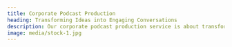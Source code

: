 ```yaml
---
title: Corporate Podcast Production
heading: Transforming Ideas into Engaging Conversations
description: Our corporate podcast production service is about transforming ideas into engaging dialogues that build audience loyalty. We believe that podcasting is a powerful tool for engaging your audience in meaningful conversations and conveying your brand's personality. Our team of seasoned podcast producers and hosts know how to create a unique voice for your brand. We ensure that your podcasts are not just informative but also entertaining and relatable. From content planning and recording to editing and distribution, we'll help you create podcasts that build an intimate connection with your audience.
image: media/stock-1.jpg
---
```

